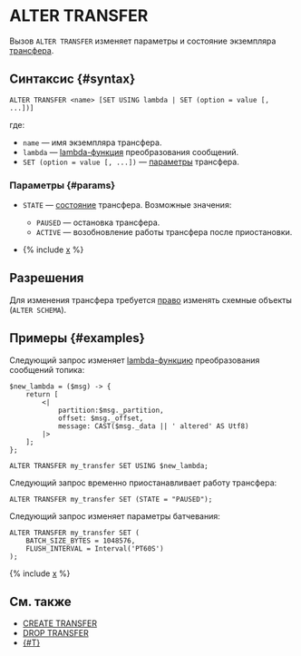 # ALTER TRANSFER

Вызов `ALTER TRANSFER` изменяет параметры и состояние экземпляра [трансфера](../../../concepts/transfer.md).

## Синтаксис {#syntax}

```yql
ALTER TRANSFER <name> [SET USING lambda | SET (option = value [, ...])]
```

где:

* `name` — имя экземпляра трансфера.
* `lambda` — [lambda-функция](#lambda) преобразования сообщений.
* `SET (option = value [, ...])` — [параметры](#params) трансфера.

### Параметры {#params}

* `STATE` — [состояние](../../../concepts/transfer.md#pause-and-resume) трансфера. Возможные значения:

  * `PAUSED` — остановка трансфера.
  * `ACTIVE` — возобновление работы трансфера после приостановки.

* {% include [x](../_includes/transfer_flush.md) %}

## Разрешения

Для изменения трансфера требуется [право](grant.md#permissions-list) изменять схемные объекты (`ALTER SCHEMA`).

## Примеры {#examples}

Следующий запрос изменяет [lambda-функцию](expressions.md#lambda) преобразования сообщений топика:

```yql
$new_lambda = ($msg) -> {
    return [
        <|
            partition:$msg._partition,
            offset: $msg._offset,
            message: CAST($msg._data || ' altered' AS Utf8)
        |>
    ];
};

ALTER TRANSFER my_transfer SET USING $new_lambda;
```

Следующий запрос временно приостанавливает работу трансфера:

```yql
ALTER TRANSFER my_transfer SET (STATE = "PAUSED");
```

Следующий запрос изменяет параметры батчевания:

```yql
ALTER TRANSFER my_transfer SET (
    BATCH_SIZE_BYTES = 1048576,
    FLUSH_INTERVAL = Interval('PT60S')
);
```

{% include [x](../_includes/transfer_lambda.md) %}

## См. также

* [CREATE TRANSFER](create-transfer.md)
* [DROP TRANSFER](drop-transfer.md)
* [{#T}](../../../concepts/transfer.md)
